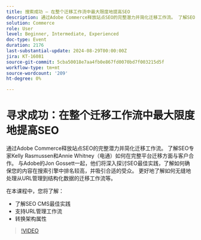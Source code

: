 ```yaml
---
title: 搜索成功 — 在整个迁移工作流中最大限度地提高SEO
description: 通过Adobe Commerce释放站点SEO的完整潜力并简化迁移工作流。 了解SEO专家Kelly Rasmussen和Annie Whitney（电通）如何在完整平台迁移方面与客户合作。 与Adobe的Jon Gossett一起，他们将深入探讨SEO最佳实践，了解如何确保您的内容在搜索引擎中排名较高，并吸引合适的受众。 更好地了解如何无缝地处理从URL管理到结构化数据的迁移工作流等。在此会话中，您将学习 — 揭示SEO CMS最佳实践支持URL管理工作流转换架构属性
solution: Commerce
role: User
level: Beginner, Intermediate, Experienced
doc-type: Event
duration: 2176
last-substantial-update: 2024-08-29T00:00:00Z
jira: KT-16081
source-git-commit: 5cba50018e7aa4fb0e867fd0070bd7f003215d5f
workflow-type: tm+mt
source-wordcount: '209'
ht-degree: 0%

---
```



# 寻求成功：在整个迁移工作流中最大限度地提高SEO

通过Adobe Commerce释放站点SEO的完整潜力并简化迁移工作流。 了解SEO专家Kelly Rasmussen和Annie Whitney（电通）如何在完整平台迁移方面与客户合作。 与Adobe的Jon Gossett一起，他们将深入探讨SEO最佳实践，了解如何确保您的内容在搜索引擎中排名较高，并吸引合适的受众。 更好地了解如何无缝地处理从URL管理到结构化数据的迁移工作流等。

在本课程中，您将了解：

* 了解SEO CMS最佳实践
* 支持URL管理工作流
* 转换架构属性

>[!VIDEO](https://video.tv.adobe.com/v/3433145/?learn=on)
